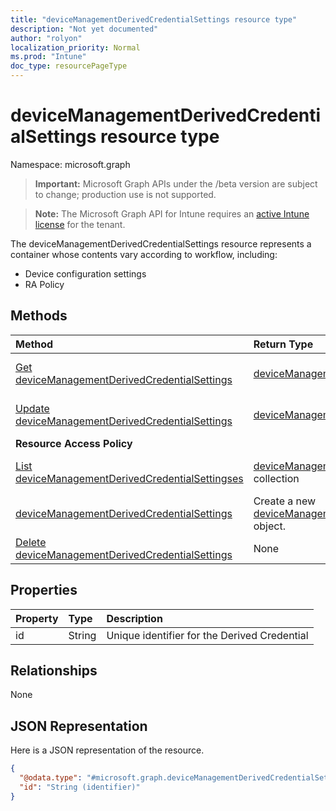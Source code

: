 ```yaml
---
title: "deviceManagementDerivedCredentialSettings resource type"
description: "Not yet documented"
author: "rolyon"
localization_priority: Normal
ms.prod: "Intune"
doc_type: resourcePageType
---
```


# deviceManagementDerivedCredentialSettings resource type

Namespace: microsoft.graph

> **Important:** Microsoft Graph APIs under the /beta version are subject to change; production use is not supported.

> **Note:** The Microsoft Graph API for Intune requires an [active Intune license](https://go.microsoft.com/fwlink/?linkid=839381) for the tenant.

The deviceManagementDerivedCredentialSettings resource represents a container whose contents vary according to workflow, including:  

- Device configuration settings
- RA Policy

## Methods
|Method|Return Type|Description|
|:---|:---|:---|
|[Get deviceManagementDerivedCredentialSettings](../api/intune-shared-devicemanagementderivedcredentialsettings-get.md)|[deviceManagementDerivedCredentialSettings](../resources/intune-shared-devicemanagementderivedcredentialsettings.md)|Read properties and relationships of the [deviceManagementDerivedCredentialSettings](../resources/intune-shared-devicemanagementderivedcredentialsettings.md) object.|
|[Update deviceManagementDerivedCredentialSettings](../api/intune-shared-devicemanagementderivedcredentialsettings-update.md)|[deviceManagementDerivedCredentialSettings](../resources/intune-shared-devicemanagementderivedcredentialsettings.md)|Update the properties of a [deviceManagementDerivedCredentialSettings](../resources/intune-shared-devicemanagementderivedcredentialsettings.md) object.|
|**Resource Access Policy**|
|[List deviceManagementDerivedCredentialSettingses](../api/intune-shared-devicemanagementderivedcredentialsettings-list.md)|[deviceManagementDerivedCredentialSettings](../resources/intune-shared-devicemanagementderivedcredentialsettings.md) collection|List properties and relationships of the [deviceManagementDerivedCredentialSettings](../resources/intune-shared-devicemanagementderivedcredentialsettings.md) objects.|
[deviceManagementDerivedCredentialSettings](../resources/intune-shared-devicemanagementderivedcredentialsettings.md)|Create a new [deviceManagementDerivedCredentialSettings](../resources/intune-shared-devicemanagementderivedcredentialsettings.md) object.|
|[Delete deviceManagementDerivedCredentialSettings](../api/intune-shared-devicemanagementderivedcredentialsettings-delete.md)|None|Deletes a [deviceManagementDerivedCredentialSettings](../resources/intune-shared-devicemanagementderivedcredentialsettings.md).|


## Properties
|Property|Type|Description|
|:---|:---|:---|
|id|String|Unique identifier for the Derived Credential|

## Relationships
None

## JSON Representation
Here is a JSON representation of the resource.
<!-- {
  "blockType": "resource",
  "keyProperty": "id",
  "@odata.type": "microsoft.graph.deviceManagementDerivedCredentialSettings"
}
-->
``` json
{
  "@odata.type": "#microsoft.graph.deviceManagementDerivedCredentialSettings",
  "id": "String (identifier)"
}
```



